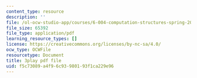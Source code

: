 ```yaml
---
content_type: resource
description: ''
file: /ol-ocw-studio-app/courses/6-004-computation-structures-spring-2017/f5c73089a4f96c93980193f1ca229e96_q38KAGAKORk.pdf
file_size: 65392
file_type: application/pdf
learning_resource_types: []
license: https://creativecommons.org/licenses/by-nc-sa/4.0/
ocw_type: OCWFile
resourcetype: Document
title: 3play pdf file
uid: f5c73089-a4f9-6c93-9801-93f1ca229e96
---
```


